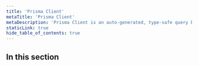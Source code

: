 ```yaml
---
title: 'Prisma Client'
metaTitle: 'Prisma Client'
metaDescription: 'Prisma Client is an auto-generated, type-safe query builder generated based on the models and attributes of your Prisma schema.'
staticLink: true
hide_table_of_contents: true
---
```


## In this section

<!-- Subsections -->
